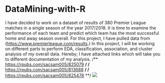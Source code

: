 # DataMining-with-R
I have decided to work on a dataset of results of 380 Premier League matches in a single season of the year 2017/2018. It is time to examine the performance of each team and predict which team has the most successful home and away season overall. For this project, I have pulled data from (https://www.premierleague.com/results.)
In this project, I will be working on different parts to perform EDA, classification, association, and cluster analysis of my overall data. Hereby; I have attached links which will take you to different documentation of my analysis.
/** https://rpubs.com/sacsam005/825079 **/
/** https://rpubs.com/sacsam005/813688 **/
/** https://rpubs.com/sacsam005/825478 **/
<img src="https://sportshandle.com/wp-content/uploads/2019/03/sports-betting-data.jpg">
